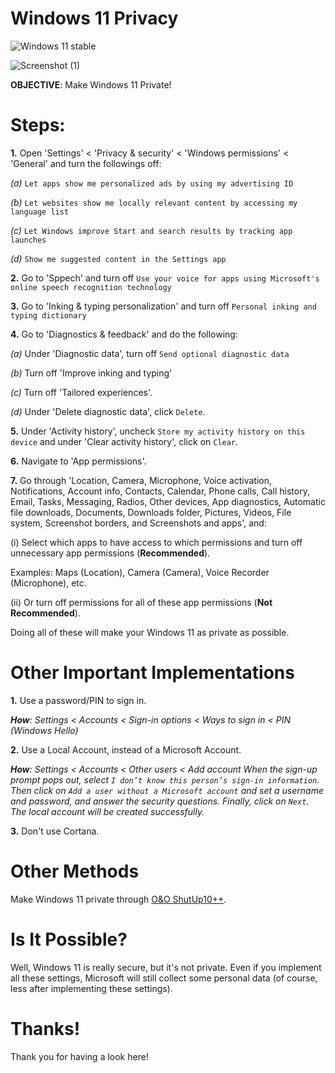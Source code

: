 # Windows 11 Privacy

![Windows 11 stable](https://badgen.net/badge/Windows%2011%2021H2/GPLv3/blue?icon=github)

![Screenshot (1)](https://user-images.githubusercontent.com/80682093/139573297-62b20b6b-0735-40bc-bf18-ee2abbd8ac2c.png)

**OBJECTIVE**: Make Windows 11 Private!

# Steps:

**1.** Open 'Settings' < 'Privacy & security' < 'Windows permissions' < 'General' and turn the followings off:
  
  _(a)_ `Let apps show me personalized ads by using my advertising ID`
  
  _(b)_ `Let websites show me locally relevant content by accessing my language list`
  
  _(c)_ `Let Windows improve Start and search results by tracking app launches`
  
  _(d)_ `Show me suggested content in the Settings app`
  
 **2.** Go to 'Sppech' and turn off `Use your voice for apps using Microsoft's online speech recognition technology`
 
 **3.**  Go to 'Inking & typing personalization' and turn off `Personal inking and typing dictionary`
 
 **4.**  Go to 'Diagnostics & feedback' and do the following:
  
  _(a)_ Under 'Diagnostic data', turn off `Send optional diagnostic data`
  
  _(b)_ Turn off 'Improve inking and typing'
  
  _(c)_ Turn off 'Tailored experiences'.
  
  _(d)_ Under 'Delete diagnostic data', click `Delete`.

**5.** Under 'Activity history', uncheck `Store my activity history on this device` and under 'Clear activity history', click on `Clear`.

**6.** Navigate to 'App permissions'.

**7.** Go through 'Location, Camera, Microphone, Voice activation, Notifications, Account info, Contacts, Calendar, Phone calls, Call history, Email, Tasks, Messaging, Radios, Other devices, App diagnostics, Automatic file downloads, Documents, Downloads folder, Pictures, Videos, File system, Screenshot borders, and Screenshots and apps', and:
  
  (i) Select which apps to have access to which permissions and turn off unnecessary app permissions (**Recommended**). 
  
  Examples: Maps (Location), Camera (Camera), Voice Recorder (Microphone), etc.
  
  (ii) Or turn off permissions for all of these app permissions (**Not Recommended**).
  
Doing all of these will make your Windows 11 as private as possible.

# Other Important Implementations

   **1.** Use a password/PIN to sign in.

   _**How**: Settings < Accounts < Sign-in options < Ways to sign in < PIN (Windows Hello)_ 

   **2.** Use a Local Account, instead of a Microsoft Account.

   _**How**: Settings < Accounts < Other users < Add account
   When the sign-up prompt pops out, select `I don’t know this person’s sign-in information`. Then click on `Add a user without a Microsoft account` and set a username and password, and answer the security questions. Finally, click on `Next`. The local account will be created successfully._

   **3.** Don't use Cortana.
   
   # Other Methods

   Make Windows 11 private through [O&O ShutUp10++](https://www.oo-software.com/en/shutup10).
   
   # Is It Possible?

   Well, Windows 11 is really secure, but it's not private. Even if you implement all these settings, Microsoft will still collect some personal data (of course, less after
   implementing these settings).

# Thanks!

Thank you for having a look here!
